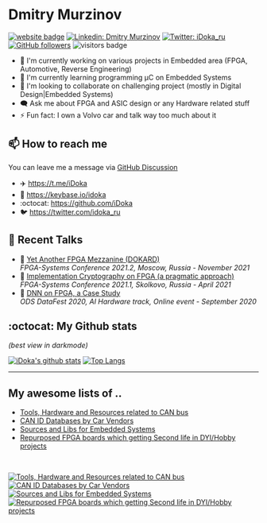 # Dmitry Murzinov

[![website badge](https://img.shields.io/badge/website-iDoka.ru-9cf?style=flat-square&link=http://idoka.ru)](http://idoka.ru)
[![Linkedin: Dmitry Murzinov](https://img.shields.io/badge/-Dmitry_Murzinov-blue?style=flat-square&logo=Linkedin&logoColor=white&link=https://www.linkedin.com/in/idoka/)](https://www.linkedin.com/in/idoka)
[![Twitter: iDoka_ru](https://img.shields.io/twitter/follow/iDoka_ru?style=social)](https://twitter.com/iDoka_ru)
[![GitHub followers](https://img.shields.io/github/followers/iDoka.svg?style=social&label=Follow&maxAge=2592000)](https://github.com/iDoka?tab=followers)
![visitors badge](https://komarev.com/ghpvc/?username=iDoka&label=Visits&color=blueviolet&style=flat-square)



<!--
![linkedin badge](https://img.shields.io/badge/linkedin-Dmitry_Murzinov-9cf?style=flat-square&link=https://linkedin.com/in/idoka&logo=linkedin)
![twitter badge](https://img.shields.io/badge/twitter-@iDoka__ru-blue?style=flat-square&link=https://twitter.com/idoka_ru&logo=twitter)
<p align="left">
<img src="https://komarev.com/ghpvc/?username=iDoka&label=Visits&color=blue&style=flat-square" alt="iDoka" />
</p>
-->


<!--
[![iDoka's github stats](https://github-readme-stats.vercel.app/api?username=iDoka)](https://github.com/iDoka/github-readme-stats)
-->
<!--
[![Top Langs](https://github-readme-stats.vercel.app/api/top-langs/?username=iDoka)](https://github.com/iDoka/github-readme-stats)
-->


- 🔭 I'm currently working on various projects in Embedded area (FPGA, Automotive, Reverse Engineering)
- 🌱 I'm currently learning programming µC on Embedded Systems
- 👯 I'm looking to collaborate on challenging project (mostly in Digital Design|Embedded Systems)
- :left_speech_bubble: Ask me about FPGA and ASIC design or any Hardware related stuff
- ⚡ Fun fact: I own a Volvo car and talk way too much about it


## :mailbox: How to reach me
<!-- ## Where to find me -->

You can leave me a message via [GitHub Discussion](https://github.com/iDoka/iDoka/discussions?discussions_q=category%3AGuestbook)

- :airplane: https://t.me/iDoka
- :mrs_claus: https://keybase.io/idoka
- :octocat: https://github.com/iDoka
- :bird: https://twitter.com/idoka_ru


## :loudspeaker: Recent Talks

- :speech_balloon: [Yet Another FPGA Mezzanine (DOKARD)](https://youtu.be/PApwbDiyf7Y?t=21)<br />
_FPGA-Systems Conference 2021.2, Moscow, Russia - November 2021_
- :speech_balloon: [Implementation Cryptography on FPGA (a pragmatic approach)](https://youtu.be/4SAvu3MPAww?t=14)<br />
_FPGA-Systems Conference 2021.1, Skolkovo, Russia - April 2021_
- :speech_balloon: [DNN on FPGA, a Case Study](https://youtube.com/watch?v=Gu6XfKvV1tw)<br />
_ODS DataFest 2020, AI Hardware track, Online event - September 2020_


## :octocat: My Github stats
_(best view in darkmode)_
<!--[![iDoka's github stats](https://github-readme-stats.vercel.app/api?username=iDoka&count_private=true&hide_rank=true&show_icons=true&include_all_commits=true&hide_title=true&hide_border=true&theme=chartreuse-dark)](https://github.com/iDoka/iDoka)-->

[![iDoka's github stats](https://github-readme-stats-sigma-five.vercel.app/api?username=iDoka&count_private=true&hide_rank=true&show_icons=true&hide_title=true&hide_border=true&theme=chartreuse-dark&hide=prs)](https://github.com/iDoka/iDoka)
[![Top Langs](https://github-readme-stats-sigma-five.vercel.app/api/top-langs/?username=iDoka&hide=jupyter%20notebook,php&langs_count=10&hide_title=true&layout=compact&hide_border=true&theme=chartreuse-dark)](https://github.com/iDoka/)

<!-- [if darkmode]>
<![endif]-->
<!-- [if !darkmode]>
[![iDoka's github stats](https://github-readme-stats.vercel.app/api?username=iDoka&count_private=true&hide_rank=true&show_icons=true&include_all_commits=true&hide_title=true&hide_border=true&theme=vue)](https://github.com/iDoka/iDoka)
38
[![Top Langs](https://github-readme-stats.vercel.app/api/top-langs/?username=iDoka&hide=jupyter%20notebook,php&langs_count=10&hide_title=true&layout=compact&hide_border=true&theme=vue)](https://github.com/iDoka/)
<![endif]-->

---

## My awesome lists of ..

* [Tools, Hardware and Resources related to CAN bus](https://github.com/iDoka/awesome-canbus)
* [CAN ID Databases by Car Vendors](https://github.com/iDoka/awesome-automotive-can-id)
* [Sources and Libs for Embedded Systems](https://github.com/iDoka/awesome-embedded-software)
* [Repurposed FPGA boards which getting Second life in DYI/Hobby projects](https://github.com/iDoka/awesome-fpga-boards)

<br/>

[![Tools, Hardware and Resources related to CAN bus](https://github-readme-stats-sigma-five.vercel.app/api/pin/?username=iDoka&repo=awesome-canbus&theme=gotham)](https://github.com/iDoka/awesome-canbus)
[![CAN ID Databases by Car Vendors](https://github-readme-stats-sigma-five.vercel.app/api/pin/?username=iDoka&repo=awesome-automotive-can-id&theme=gotham)](https://github.com/iDoka/awesome-automotive-can-id)
[![Sources and Libs for Embedded Systems](https://github-readme-stats-sigma-five.vercel.app/api/pin/?username=iDoka&repo=awesome-embedded-software&theme=gotham)](https://github.com/iDoka/awesome-embedded-software)
[![Repurposed FPGA boards which getting Second life in DYI/Hobby projects](https://github-readme-stats-sigma-five.vercel.app/api/pin/?username=iDoka&repo=awesome-fpga-boards&theme=gotham)](https://github.com/iDoka/awesome-fpga-boards)

<!--
[![Top Langs](https://github-readme-stats.vercel.app/api/top-langs/?username=iDoka&hide=jupyter%20notebook,php&theme=tokyonight&langs_count=5&hide_title=true)](https://github.com/iDoka/github-readme-stats)

<a href="https://github.com/iDoka/github-readme-stats">
  <img align="left" src="https://github-readme-stats.vercel.app/api?username=iDoka&count_private=true&show_icons=true" />
</a>
<a href="https://github.com/iDoka/github-readme-stats">
  <img align="left" src="https://github-readme-stats.vercel.app/api/top-langs/?username=iDoka&hide=jupyter%20notebook" />
</a>
-->


<!-- If you would like to hire me at your project you can reach me via emailing job@idoka.ru -->

